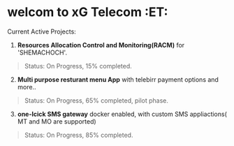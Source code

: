 # welcom to xG Telecom :ET:

Current Active Projects:
 1. **Resources Allocation Control and Monitoring(RACM)** for 'SHEMACHOCH'.
   >Status: On Progress, 15% completed.
   
 2. **Multi purpose resturant menu App** with telebirr payment options and more..
   >Status: On Progress, 65% completed, pilot phase.
   
 3. **one-lcick SMS gateway** docker enabled, with custom SMS appliactions( MT and MO are supported)
   >Status: On Progress, 85% completed.
